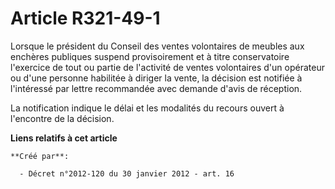 # Article R321-49-1

Lorsque le président du Conseil des ventes volontaires de meubles aux enchères publiques suspend provisoirement et à titre
conservatoire l'exercice de tout ou partie de l'activité de ventes volontaires d'un opérateur ou d'une personne habilitée à
diriger la vente, la décision est notifiée à l'intéressé par lettre recommandée avec demande d'avis de réception.

La notification indique le délai et les modalités du recours ouvert à l'encontre de la décision.

**Liens relatifs à cet article**

	**Créé par**:

	  - Décret n°2012-120 du 30 janvier 2012 - art. 16
